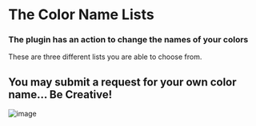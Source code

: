 # The Color Name Lists
### The plugin has an action to change the names of your colors
These are three different lists you are able to choose from.<br>
## You may submit a request for your own color name... Be Creative!<br>
![image](https://user-images.githubusercontent.com/76603653/184660062-6728b4c6-75ff-4877-85cd-a5ad9423f7f3.png)


